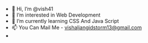 - 👋 Hi, I’m @vish41
- 👀 I’m interested in Web Development
- 🌱 I’m currently learning CSS And Java Script
- 📫 You Can Mail Me - vishaljangidstorm13@gmail.com
-

<!---

vish41/vish41 is a ✨ special ✨ repository because its `README.md` (this file) appears on your GitHub profile.
You can click the Preview link to take a look at your changes.
--->
